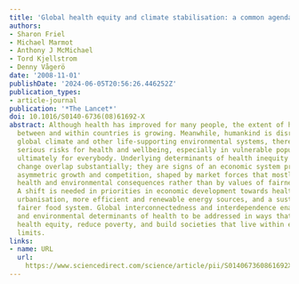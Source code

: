 ```yaml
---
title: 'Global health equity and climate stabilisation: a common agenda'
authors:
- Sharon Friel
- Michael Marmot
- Anthony J McMichael
- Tord Kjellstrom
- Denny Vågerö
date: '2008-11-01'
publishDate: '2024-06-05T20:56:26.446252Z'
publication_types:
- article-journal
publication: '*The Lancet*'
doi: 10.1016/S0140-6736(08)61692-X
abstract: Although health has improved for many people, the extent of health inequities
  between and within countries is growing. Meanwhile, humankind is disrupting the
  global climate and other life-supporting environmental systems, thereby creating
  serious risks for health and wellbeing, especially in vulnerable populations but
  ultimately for everybody. Underlying determinants of health inequity and environmental
  change overlap substantially; they are signs of an economic system predicated on
  asymmetric growth and competition, shaped by market forces that mostly disregard
  health and environmental consequences rather than by values of fairness and support.
  A shift is needed in priorities in economic development towards healthy forms of
  urbanisation, more efficient and renewable energy sources, and a sustainable and
  fairer food system. Global interconnectedness and interdependence enable the social
  and environmental determinants of health to be addressed in ways that will increase
  health equity, reduce poverty, and build societies that live within environmental
  limits.
links:
- name: URL
  url: 
    https://www.sciencedirect.com/science/article/pii/S014067360861692X?casa_token=-ltcLGUCyXwAAAAA:ivs-gqc5ch6OQDCRxRmlAicZTUuf1_3ICkYu99tutcBY66P--pNDi9ziRDijuukjsrbnY6l2xw
---
```


